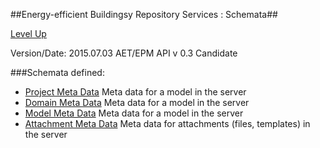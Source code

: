 ##Energy-efficient Buildingsy Repository Services : Schemata##

[Level Up](../README.md)

Version/Date: 2015.07.03 AET/EPM API v 0.3 Candidate

###Schemata defined:

* [Project Meta Data](project_meta_data.md)	Meta data for a model in the server
* [Domain Meta Data](domain_meta_data.md)	Meta data for a model in the server
* [Model Meta Data](model_meta_data.md)	Meta data for a model in the server
* [Attachment Meta Data](attachment_meta_data.md)	Meta data for attachments (files, templates) in the server